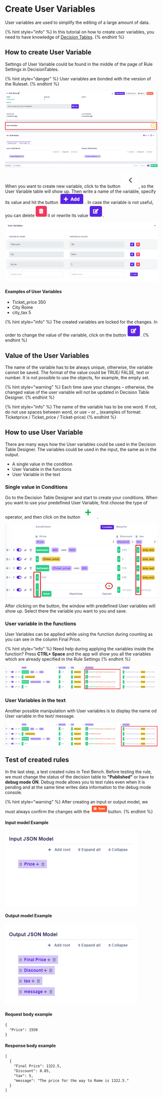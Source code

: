 # Create User Variables

User variables are used to simplify the editing of a large amount of data.

{% hint style="info" %}
In this tutorial on how to create user variables, you need to have knowledge of [Decision Tables](https://docs.decisionrules.io/doc/tutorials/create-simple-decison-table).
{% endhint %}

## **How to create User Variable**

Settings of User Variable could be found in the middle of the page of Rule Settings in DecisionTables.

{% hint style="danger" %}
User variables are bonded with the version of the Ruleset.
{% endhint %}

![](<../.gitbook/assets/image (155).png>)

When you want to create new variable, click to the button ![](<../.gitbook/assets/image (158) (1).png>) , so the User Variable table will show up. Then write a name of the variable, specify its value and hit the button ![](<../.gitbook/assets/image (160) (1).png>) . In case the variable is not useful, you can delete  ![](<../.gitbook/assets/image (153).png>)it or rewrite its value ![](<../.gitbook/assets/image (151) (1).png>).

![](<../.gitbook/assets/image (162) (1).png>)

#### Examples of User Variables

* Ticket\_price          350
* City                        Rome
* city\_tax                  5

{% hint style="info" %}
The created variables are locked for the changes. In order to change the value of the variable, click on the button ![](<../.gitbook/assets/image (152) (1).png>).
{% endhint %}

## Value of the User Variables

The name of the variable has to be always unique, otherwise, the variable cannot be saved. The format of the value could be TRUE/ FALSE, text or number. It is not possible to use the objects, for example, the empty set.

{% hint style="warning" %}
Each time save your changes – otherwise, the changed value of the user variable will not be updated in Decision Table Designer.
{% endhint %}

{% hint style="info" %}
The name of the variable has to be one word. If not, do not use spaces between word, or use – or \_ (examples of format: Ticketprice / Ticket\_price / Ticket-price)
{% endhint %}

## How to use User Variable

There are many ways how the User variables could be used in the Decision Table Designer. The variables could be used in the input, the same as in the output.

* A single value in the condition
* User Variable in the functions
* User Variable in the text

### Single value in Conditions

Go to the Decision Table Designer and start to create your conditions. When you want to use your predefined User Variable, first choose the type of operator, and then click on the button ![](<../.gitbook/assets/image (156) (1).png>).

![](../.gitbook/assets/arff.png)

After clicking on the button, the window with predefined User variables will show up. Select there the variable you want to you and save.

### User variable in the functions

User Variables can be applied while using the function during counting as you can see in the column Final Price.

{% hint style="info" %}
Need help during applying the variables inside the function? Press **CTRL+ Space** and the app will show you all the variables which are already specified in the Rule Settings
{% endhint %}

![](<../.gitbook/assets/image (148).png>)

### User Variables in the text

Another possible manipulation with User variables is to display the name od User variable in the text/ message.

![](<../.gitbook/assets/image (163) (2).png>)

## Test of created rules

In the last step, a test created rules in Test Bench. Before testing the rule, we must change the status of the decision table to **"Published"** or have to **debug mode ON**. Debug mode allows you to test rules even when it is pending and at the same time writes data information to the debug mode console.

{% hint style="warning" %}
After creating an input or output model, we must always confirm the changes with the ![](../.gitbook/assets/save.png)button.
{% endhint %}

#### Input model Example

![](<../.gitbook/assets/image (159) (2).png>)

#### Output model Example

![](<../.gitbook/assets/image (161) (1).png>)

#### Request body example

```
{
  "Price": 1550
}
```

#### Response body example

```
[
  {
    "Final Price": 1322.5,
    "Discount": 0.85,
    "tax": 5,
    "message": "The price for the way to Rome is 1322.5."
  }
]
```
